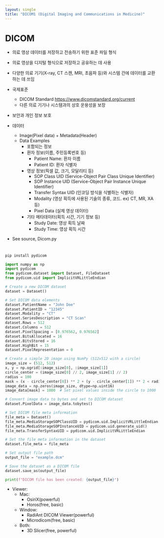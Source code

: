 ```yaml
---
layout: single
title: "DICOM1 (Digital Imaging and Communications in Medicine)"
---
```


# DICOM
- 의료 영상 데이터를 저장하고 전송하기 위한 표준 파일 형식
- 의료 영상을 디지털 형식으로 저장하고 공유하는 데 사용
- 다양한 의료 기기(X-ray, CT 스캔, MRI, 초음파 등)와 시스템 간에 데이터를 교환하는 데 쓰임
- 국제표준
    - DICOM Standard https://www.dicomstandard.org/current
    - 다른 의료 기기나 시스템과의 상호 운용성을 보장
- 보안과 개인 정보 보호
- 데이터
    - Image(Pixel data) + Metadata(Header)
    - Data Examples
        - 포함되는 정보
        - 환자 정보(이름, 주민등록번호 등)
            - Patient Name: 환자 이름
            - Patient ID: 환자 식별자
        - 영상 정보(픽셀 값, 크기, 모달리티 등)
            - SOP Class UID (Service-Object Pair Class Unique Identifier)
            - SOP Instance UID (Service-Object Pair Instance Unique Identifier)
            - Transfer Syntax UID (인코딩 방식을 식별하는 식별자)
            - Modality (영상 획득에 사용된 기술의 종류, 코드. ex) CT, MR, XA 등)
            - Pixel Data (실제 영상 데이터)
        - 기타 메타데이터(획득 시간, 기기 정보 등)
            - Study Date: 영상 획득 날짜
            - Study Time: 영상 획득 시간

- See source, Dicom.py
#
```bash
pip install pydicom
```
```py
import numpy as np
import pydicom
from pydicom.dataset import Dataset, FileDataset
from pydicom.uid import ImplicitVRLittleEndian

# Create a new DICOM dataset
dataset = Dataset()

# Set DICOM data elements
dataset.PatientName = "John Doe"
dataset.PatientID = "12345"
dataset.Modality = "CT"
dataset.SeriesDescription = "CT Scan"
dataset.Rows = 512
dataset.Columns = 512
dataset.PixelSpacing = [0.976562, 0.976562]
dataset.BitsAllocated = 16
dataset.BitsStored = 16
dataset.HighBit = 15
dataset.PixelRepresentation = 0

# Create a simple 2D image using NumPy (512x512 with a circle)
image_size = (512, 512)
x, y = np.ogrid[:image_size[0], :image_size[1]]
circle_center = (image_size[0] // 2, image_size[1] // 2)
radius = 100
mask = (x - circle_center[0]) ** 2 + (y - circle_center[1]) ** 2 < radius ** 2
image_data = np.zeros(image_size, dtype=np.uint16)
image_data[mask] = 1000  # Set pixel values inside the circle to 1000

# Convert image data to bytes and set to DICOM dataset
dataset.PixelData = image_data.tobytes()

# Set DICOM file meta information
file_meta = Dataset()
file_meta.MediaStorageSOPClassUID = pydicom.uid.ImplicitVRLittleEndian
file_meta.MediaStorageSOPInstanceUID = pydicom.uid.generate_uid()
file_meta.TransferSyntaxUID = pydicom.uid.ImplicitVRLittleEndian

# Set the file meta information in the dataset
dataset.file_meta = file_meta

# Set output file path
output_file = "example.dcm"

# Save the dataset as a DICOM file
dataset.save_as(output_file)

print(f"DICOM file has been created: {output_file}")
```
- Viewer: 
    - Mac: 
        - OsiriX(powerful)
        - Horos(free, basic)
    - Window: 
        - RadiAnt DICOM Viewer(powerful)
        - Microdicom(free, basic) 
    - Both: 
        - 3D Slicer(free, powerful)
